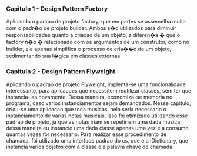 ### Capitulo 1 - Design Pattern Factory

Aplicando o padrao de projeto factory, que em partes se assemelha muita com o padr�o de projeto builder. Ambos s�o utilizados para diminuir responsabilidades quanto a criacao de um objeto, a diferen�a � que o factory n�o � relacionado com os argumentos de um construtor, como no builder, ele apenas simplifica o processo de cria��o de um objeto, sedimentando sua l�gica em classes externas.

### Capitulo 2 - Design Pattern Flyweight

Aplicando o padrao de projeto Flyweight, implenta-se uma funcionalidade interessante, para aplicacoes que necessitem reutilizar classes, sem ter que instancia-las novamente. Dessa maneira, economiza-se memoria no programa, caso varios instanciamentos sejam demandados. Nesse capitulo, criou-se uma aplicacao que toca musicas, nela seria necessario o instanciamento de varias notas musicais, isso foi otimizado utilizando esse padrao de projeto, ja que as notas iriam se repetir em uma dada musica, dessa maneira eu instancio uma dada classe apenas uma vez e a consumo quantas vezes for necessario. Para realizar esse procedimento de chamada, foi utilizado uma interface padrao do cs, que e a IDictionary, que instancia varios objetos com a classe e a palavra chave de chamada.
